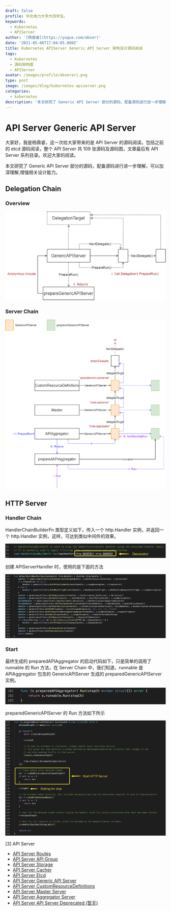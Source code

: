 ```yaml
---
draft: false
profile: 华北电力大学大四学生。
keywords:
  - Kubernetes
  - APIServer
author: '[杨鼎睿](https://yuque.com/abser)'
date: '2021-05-06T17:04:05.000Z'
title: Kubernetes APIServer Generic API Server 架构设计源码阅读
tags:
  - Kubernetes
  - 源码架构图
  - APIServer
avatar: /images/profile/abserari.png
type: post
image: /images/blog/kubernetes-apiserver.png
categories:
  - kubernetes
description: '本文研究了 Generic API Server 部分的源码，配备源码进行进一步理解，可以加深理解,增强相关设计能力。'
---
```


# API Server Generic API Server

大家好，我是杨鼎睿，这一次给大家带来的是 API Server 的源码阅读。包括之前的 etcd 源码阅读，整个 API Server 共 109 张源码及源码图，文章最后有 API Server 系列目录。欢迎大家的阅读。

本文研究了 Generic API Server 部分的源码，配备源码进行进一步理解，可以加深理解,增强相关设计能力。 

## Delegation Chain

### Overview

![generic-api-server.svg](../.gitbook/assets/54.png)

### Server Chain

![generic-api-server-server-chain.svg](../.gitbook/assets/55.png)

## HTTP Server

### Handler Chain

HandlerChainBuilderFn 类型定义如下，传入一个 http.Handler 实例，并返回一个 http.Handler 实例，这样，可达到类似中间件的效果。

![image.png](../.gitbook/assets/56.png)

创建 APIServerHandler 时，使用的是下面的方法

![image.png](../.gitbook/assets/57.png)

### Start

最终生成的 preparedAPIAggregator 的启动代码如下，只是简单的调用了 runnable 的 Run 方法，在 Server Chain 中，我们知道，runnable 是 APIAggregator 包含的 GenericAPIServer 生成的 preparedGenericAPIServer 实例。

![image.png](../.gitbook/assets/58.png)

preparedGenericAPIServer 的 Run 方法如下所示

![image.png](../.gitbook/assets/59.png)

\[3\] API Server

* [API Server Routes](https://github.com/cloudnativeto/sig-kubernetes/tree/f0b2470abda40d4c0ac2b727df5562b4f2cf996e/blog/kubernetes-apiserver-route/README.md)
* [API Server API Group](https://github.com/cloudnativeto/sig-kubernetes/tree/f0b2470abda40d4c0ac2b727df5562b4f2cf996e/blog/kubernetes-apiserver-apigroup/README.md)
* [API Server Storage](https://github.com/cloudnativeto/sig-kubernetes/tree/f0b2470abda40d4c0ac2b727df5562b4f2cf996e/blog/kubernetes-apiserver-storage/README.md)
* [API Server Cacher](https://github.com/cloudnativeto/sig-kubernetes/tree/f0b2470abda40d4c0ac2b727df5562b4f2cf996e/blog/kubernetes-apiserver-cacher/README.md)
* [API Server Etcd](https://github.com/cloudnativeto/sig-kubernetes/tree/f0b2470abda40d4c0ac2b727df5562b4f2cf996e/blog/kubernetes-apiserver-etcd/README.md)
* [API Server Generic API Server](https://github.com/cloudnativeto/sig-kubernetes/tree/f0b2470abda40d4c0ac2b727df5562b4f2cf996e/blog/kubernetes-apiserver-generic-api-server/README.md)
* [API Server CustomResourceDefinitions](https://github.com/cloudnativeto/sig-kubernetes/tree/f0b2470abda40d4c0ac2b727df5562b4f2cf996e/blog/kubernetes-apiserver-crd/README.md)
* [API Server Master Server](https://github.com/cloudnativeto/sig-kubernetes/tree/f0b2470abda40d4c0ac2b727df5562b4f2cf996e/blog/kubernetes-apiserver-master-server/README.md)
* [API Server Aggregator Server](https://github.com/cloudnativeto/sig-kubernetes/tree/f0b2470abda40d4c0ac2b727df5562b4f2cf996e/blog/kubernetes-apiserver-aggregator-server/README.md)
* [API Server API Server Deprecated \(暂无\)](https://github.com/cloudnativeto/sig-kubernetes/tree/f0b2470abda40d4c0ac2b727df5562b4f2cf996e/blog/kubernetes-apiserver-route/README.md)

